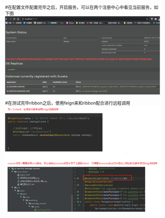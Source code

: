 #在配置文件配置完毕之后，开启服务，可以在两个注册中心中看见当前服务，如下图
![binaryTree](../instructions/注册服务之后结果.png "binaryTree")

#在测试完毕ribbon之后，使用feign来和ribbon配合进行远程调用
![binaryTree](../instructions/feign远程调用.png "binaryTree")